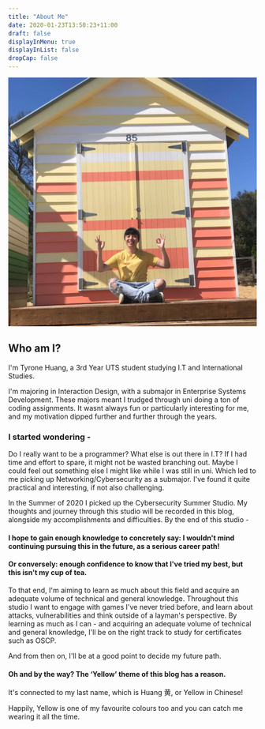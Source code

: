 ```yaml
---
title: "About Me"
date: 2020-01-23T13:50:23+11:00
draft: false    
displayInMenu: true
displayInList: false
dropCap: false
---
```


![alt text](https://raw.githubusercontent.com/friedchicken1/summer-studio/master/data/img/1/me.png)




## Who am I?
I'm Tyrone Huang, a 3rd Year UTS student studying I.T and International Studies. 

I'm majoring in Interaction Design, with a submajor in Enterprise Systems Development. These majors meant I trudged through uni doing a ton of coding assignments. It wasnt always fun or particularly interesting for me, and my motivation dipped further and further through the years.

### I started wondering - 
Do I really want to be a programmer? What else is out there in I.T? If I had time and effort to spare, it might not be wasted branching out. Maybe I could feel out something else I might like while I was still in uni. Which led to me picking up Networking/Cybersecurity as a submajor. I've found it quite practical and interesting, if not also challenging.

In the Summer of 2020 I picked up the Cybersecurity Summer Studio. My thoughts and journey through this studio will be recorded in this blog, alongside my accomplishments and difficulties. By the end of this studio -

#### I hope to gain enough knowledge to concretely say: I wouldn't mind continuing pursuing this in the future, as a serious career path! 
#### Or conversely: enough confidence to know that I've tried my best, but this isn't my cup of tea.

To that end, I'm aiming to learn as much about this field and acquire an adequate volume of technical and general knowledge. Throughout this studio I want to engage with games I've never tried before, and learn about attacks, vulnerabilities and think outside of a layman's perspective. By learning as much as I can - and acquiring an adequate volume of technical and general knowledge, I'll be on the right track to study for certificates such as OSCP. 

And from then on, I'll be at a good point to decide my future path.
#### Oh and by the way? The ‘Yellow’ theme of this blog has a reason.
It's connected to my last name, which is Huang 黄, or Yellow in Chinese! 

Happily, Yellow is one of my favourite colours too and you can catch me wearing it all the time.

